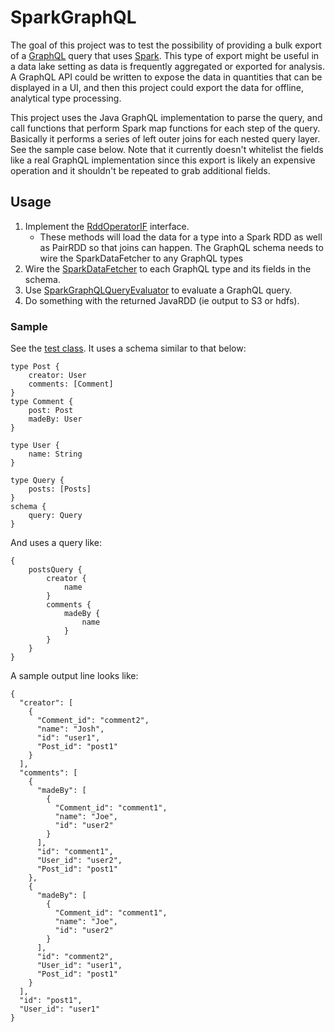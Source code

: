 # SparkGraphQL
The goal of this project was to test the possibility of providing a bulk export of a [GraphQL](https://www.graphql.org) query that uses [Spark](https://spark.apache.org/).  This type of export might be useful in a data lake setting as data is frequently aggregated or exported for analysis. A GraphQL API could be written to expose the data in quantities that can be displayed in a UI, and then this project could export the data for offline, analytical type processing.

This project uses the Java GraphQL implementation to parse the query, and call functions that perform Spark map functions for each step of the query. Basically it performs a series of left outer joins for each nested query layer. See the sample case below. Note that it currently doesn't whitelist the fields like a real GraphQL implementation since this export is likely an expensive operation and it shouldn't be repeated to grab additional fields.

## Usage
1. Implement the [RddOperatorIF](https://github.com/jwalton922/SparkGraphQL/blob/master/src/main/java/org/jwalton922/sparkgraphql/RddOperatorIF.java) interface. 
	* These methods will load the data for a type into a Spark RDD as well as PairRDD so that joins can happen. The GraphQL schema needs to wire the SparkDataFetcher to any GraphQL types
2. Wire the [SparkDataFetcher](https://github.com/jwalton922/SparkGraphQL/blob/master/src/main/java/org/jwalton922/sparkgraphql/graphql/SparkDataFetcher.java) to each GraphQL type and its fields in the schema.
3. Use [SparkGraphQLQueryEvaluator](https://github.com/jwalton922/SparkGraphQL/blob/master/src/main/java/org/jwalton922/sparkgraphql/SparkGraphQLQueryEvaluator.java) to evaluate a GraphQL query.
4. Do something with the returned JavaRDD (ie output to S3 or hdfs).

### Sample
See the [test class](https://github.com/jwalton922/SparkGraphQL/blob/master/src/test/java/SampleTest.java). It uses a schema similar to that below:
```
type Post {
	creator: User
	comments: [Comment]
}
type Comment {
	post: Post
	madeBy: User
}

type User {
	name: String
}

type Query {
	posts: [Posts]
}
schema {
	query: Query
}
```
And uses a query like:
```
{
	postsQuery {
		creator {
			name
		} 
		comments {		
			madeBy {
				name 
			} 
		} 
	} 
}
```

A sample output line looks like:
```
{
  "creator": [
    {
      "Comment_id": "comment2",
      "name": "Josh",
      "id": "user1",
      "Post_id": "post1"
    }
  ],
  "comments": [
    {
      "madeBy": [
        {
          "Comment_id": "comment1",
          "name": "Joe",
          "id": "user2"
        }
      ],
      "id": "comment1",
      "User_id": "user2",
      "Post_id": "post1"
    },
    {
      "madeBy": [
        {
          "Comment_id": "comment1",
          "name": "Joe",
          "id": "user2"
        }
      ],
      "id": "comment2",
      "User_id": "user1",
      "Post_id": "post1"
    }
  ],
  "id": "post1",
  "User_id": "user1"
}
```
